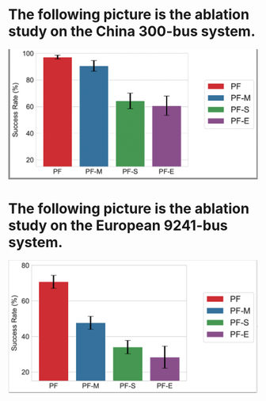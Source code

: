 # The following picture is the ablation study on the China 300-bus system. 

![image](https://github.com/chenchkx/Powerformer/blob/main/China-300-ablation.jpg)

# The following picture is the ablation study on the European 9241-bus system.

![image](https://github.com/chenchkx/Powerformer/blob/main/European-9241-ablation.jpg)